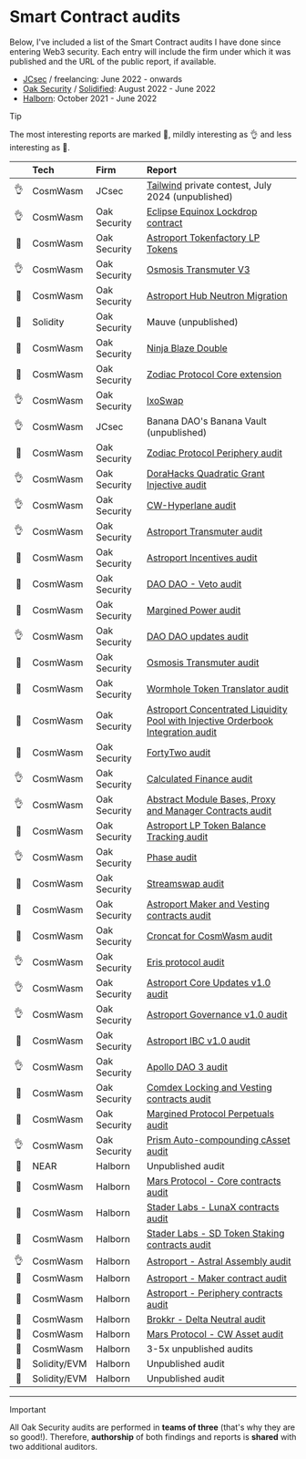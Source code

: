 # Smart Contract audits

Below, I've included a list of the Smart Contract audits I have done since entering Web3 security. Each entry will include the firm under which it was published and the URL of the public report, if available. 
* [JCsec](https://jcsec.io/) / freelancing: June 2022 - onwards
* [Oak Security](https://www.oaksecurity.io/) / [Solidified](https://www.solidified.io/): August 2022 - June 2022
* [Halborn](https://halborn.com/): October 2021 - June 2022

> [!TIP] 
> The most interesting reports are marked :gem:, mildly interesting as :ok_hand: and less interesting as :newspaper:. 

|  | Tech | Firm | Report |
| :---:         | :--- | :--- | :---   |
| :ok_hand: | CosmWasm | JCsec | [Tailwind](https://www.tailwind.zone/) private contest, July 2024 (unpublished) |
| :ok_hand: | CosmWasm | Oak Security | [Eclipse Equinox Lockdrop contract](https://github.com/oak-security/audit-reports/blob/main/Eclipse%20Fi/2024-07-30%20Audit%20Report%20-%20Eclipse%20Equinox%20Lockdrop%20Contract%20v1.0.pdf) |
| :newspaper: | CosmWasm | Oak Security | [Astroport Tokenfactory LP Tokens](https://github.com/oak-security/audit-reports/blob/main/Astroport/2024-07-02%20Audit%20Report%20-%20Astroport%20Tokenfactory%20LP%20Tokens%20v1.0.pdf) |
| :ok_hand: | CosmWasm | Oak Security | [Osmosis Transmuter V3](https://github.com/oak-security/audit-reports/blob/main/Osmosis%20Labs/2024-05-15%20Audit%20Report%20-%20Osmosis%20Transmuter%20v3%20v1.0.pdf) |
| :gem: | CosmWasm | Oak Security | [Astroport Hub Neutron Migration](https://github.com/oak-security/audit-reports/blob/main/Astroport/2024-05-22%20Audit%20Report%20-%20Astroport%20Hub%20Neutron%20Migration%20v1.0.pdf) |
| :newspaper: | Solidity | Oak Security | Mauve (unpublished) |
| :gem: | CosmWasm | Oak Security | [Ninja Blaze Double](https://github.com/oak-security/audit-reports/blob/main/Ninja%20Blaze/2024-05-06%20Audit%20Report%20-%20Ninja%20Blaze%20Double%20v1.0.pdf) |
| :newspaper: | CosmWasm | Oak Security | [Zodiac Protocol Core extension](https://github.com/oak-security/audit-reports/blob/main/Zodiac%20Protocol/2024-03-22%20Audit%20Report%20-%20Zodiac%20Protocol%20Core%20Extension%20v1.0.pdf) |
| :ok_hand: | CosmWasm | Oak Security | [IxoSwap](https://github.com/oak-security/audit-reports/blob/main/ixo/2024-03-15%20Audit%20Report%20-%20IxoSwap%20v1.0.pdf) |
| :ok_hand: | CosmWasm | JCsec | Banana DAO's Banana Vault (unpublished) |
| :gem: | CosmWasm | Oak Security | [Zodiac Protocol Periphery audit](https://github.com/oak-security/audit-reports/blob/main/Zodiac%20Protocol/2024-03-18%20Audit%20Report%20-%20Zodiac%20Protocol%20Periphery%20v1.0.pdf) |
| :ok_hand: | CosmWasm | Oak Security | [DoraHacks Quadratic Grant Injective audit](https://github.com/oak-security/audit-reports/blob/main/DoraHacks/2024-03-04%20Audit%20Report%20-%20DoraHacks%20Quadratic%20Grant%20Injective%20v1.0.pdf) |
| :ok_hand: | CosmWasm | Oak Security | [CW-Hyperlane audit](https://github.com/oak-security/audit-reports/blob/main/Hyperlane/2024-02-13%20Audit%20Report%20-%20cw-hyperlane%20v1.0.pdf) |
| :ok_hand: | CosmWasm | Oak Security | [Astroport Transmuter audit](https://github.com/oak-security/audit-reports/blob/master/Astroport/2024-01-30%20Audit%20Report%20-%20Astroport%20Transmuter%20Pool%20v1.0.pdf) |
| :gem: | CosmWasm | Oak Security | [Astroport Incentives audit](https://github.com/oak-security/audit-reports/blob/master/Astroport/2024-01-11%20Audit%20Report%20-%20Astroport%20Incentives%20v1.0.pdf) |
| :newspaper: | CosmWasm | Oak Security | [DAO DAO - Veto audit](https://github.com/oak-security/audit-reports/blob/master/DAO%20DAO/2024-01-10%20Audit%20Report%20-%20DAO%20DAO%20Veto%20v1.0.pdf) |
| :gem: | CosmWasm | Oak Security | [Margined Power audit](https://github.com/oak-security/audit-reports/blob/master/Margined%20Protocol/2023-10-25%20Audit%20Report%20-%20Margined%20Power%20v1.0.pdf) |
| :ok_hand: | CosmWasm | Oak Security | [DAO DAO updates audit](https://github.com/oak-security/audit-reports/blob/master/DAO%20DAO/2023-10-16%20Audit%20Report%20-%20DAO%20DAO%20Updates%20v1.0.pdf) |
| :newspaper: | CosmWasm | Oak Security | [Osmosis Transmuter audit](https://github.com/oak-security/audit-reports/blob/master/Osmosis%20Labs/2023-10-09%20Audit%20Report%20-%20Osmosis%20Transmuter%20v1.0.pdf) |
| :newspaper: | CosmWasm | Oak Security | [Wormhole Token Translator audit](https://github.com/oak-security/audit-reports/blob/master/Wormhole/2023-07-06%20Audit%20Report%20-%20Wormhole%20Token%20Translator%20v1.1.pdf) |
| :newspaper: | CosmWasm | Oak Security | [Astroport Concentrated Liquidity Pool with Injective Orderbook Integration audit](https://github.com/oak-security/audit-reports/blob/master/Astroport/2023-07-13%20Audit%20Report%20-%20Astroport%20Concentrated%20Liquidity%20Pool%20with%20Injective%20Orderbook%20Integration%20v1.0.pdf) |
| :gem: | CosmWasm | Oak Security | [FortyTwo audit](https://github.com/oak-security/audit-reports/blob/master/FortyTwo/2023-06-05%20Audit%20Report%20-%20FortyTwo%20v1.1.pdf) |
| :ok_hand: | CosmWasm | Oak Security | [Calculated Finance audit](https://github.com/oak-security/audit-reports/blob/master/Calculated%20Finance/2023-05-23%20Audit%20Report%20-%20Calculated%20Finance%20v1.1.pdf) |
| :ok_hand: | CosmWasm | Oak Security | [Abstract Module Bases, Proxy and Manager Contracts audit](https://github.com/oak-security/audit-reports/blob/master/Abstract/2023-05-09%20Audit%20Report%20-%20Abstract%20Module%20Bases%2C%20Proxy%20and%20Manager%20Contracts%20v1.0.pdf) |
| :newspaper: | CosmWasm | Oak Security | [Astroport LP Token Balance Tracking audit](https://github.com/oak-security/audit-reports/blob/master/Astroport/2023-04-27%20Audit%20Report%20-%20Astroport%20LP%20Token%20Balance%20Tracking%20v1.0.pdf) |
| :ok_hand: | CosmWasm | Oak Security | [Phase audit](https://github.com/oak-security/audit-reports/blob/master/Phase/2023-04-13%20Audit%20Report%20-%20Phase%20v1.0.pdf) |
| :gem: | CosmWasm | Oak Security | [Streamswap audit](https://github.com/oak-security/audit-reports/blob/master/Streamswap/2023-03-16%20Audit%20Report%20-%20Streamswap%20v1.1.pdf) |
| :newspaper: | CosmWasm | Oak Security | [Astroport Maker and Vesting contracts audit](https://github.com/oak-security/audit-reports/blob/master/Astroport/2023-04-04%20Audit%20Report%20-%20Astroport%20Maker%20and%20Vesting%20Contract%20Updates%20v1.0.pdf) |
| :gem: | CosmWasm | Oak Security | [Croncat for CosmWasm audit](https://github.com/oak-security/audit-reports/blob/master/CronCat/2023-03-14%20Audit%20Report%20-%20CronCat%20CosmWasm%20v1.0.pdf) |
| :ok_hand: | CosmWasm | Oak Security | [Eris protocol audit](https://github.com/oak-security/audit-reports/blob/master/Eris%20Protocol/2023-02-15%20Audit%20Report%20-%20Eris%20Protocol%20v1.0.pdf) |
| :ok_hand: | CosmWasm | Oak Security | [Astroport Core Updates v1.0 audit](https://github.com/oak-security/audit-reports/blob/master/Astroport/2023-02-10%20Audit%20Report%20-%20Astroport%20Core%20Updates%20v1.0.pdf) |
| :ok_hand: | CosmWasm | Oak Security | [Astroport Governance v1.0 audit](https://github.com/oak-security/audit-reports/blob/master/Astroport/2023-02-14%20Audit%20Report%20-%20Astroport%20Governance%20Updates%20v1.0.pdf) |
| :newspaper: | CosmWasm | Oak Security | [Astroport IBC v1.0 audit](https://github.com/oak-security/audit-reports/blob/master/Astroport/2023-02-14%20Audit%20Report%20-%20Astroport%20IBC%20v1.0.pdf) |
| :ok_hand: | CosmWasm | Oak Security | [Apollo DAO 3 audit](https://github.com/oak-security/audit-reports/blob/master/Apollo/2023-01-17%20Audit%20Report%20-%20Apollo%20DAO%203%20v1.0.pdf) |
| :gem: | CosmWasm | Oak Security | [Comdex Locking and Vesting contracts audit](https://github.com/oak-security/audit-reports/blob/master/Comdex/2022-10-28%20Audit%20Report%20-%20Comdex%20Locking%20and%20Vesting%20Contracts%20v1.0.pdf) |
| :gem: | CosmWasm | Oak Security | [Margined Protocol Perpetuals audit](https://github.com/oak-security/audit-reports/blob/master/Margined%20Protocol/2022-10-28%20Audit%20Report%20-%20Margined%20Protocol%20Perpetuals%20v1.0.pdf) |
| :ok_hand: | CosmWasm | Oak Security | [Prism Auto-compounding cAsset audit](https://github.com/oak-security/audit-reports/blob/master/Prism/2022-11-04%20Audit%20Report%20-%20Prism%20Auto%20Compounding%20cAsset%20v1.0.pdf) |
| :newspaper: | NEAR | Halborn | Unpublished audit |
| :gem: | CosmWasm | Halborn | [Mars Protocol - Core contracts audit](https://github.com/HalbornSecurity/PublicReports/blob/master/CosmWasm%20Smart%20Contract%20Audits/Mars_Protocol_Core_Contracts_CosmWasm_Smart_Contract_Security_Audit_Report_Halborn_Final.pdf) |
| :newspaper: | CosmWasm | Halborn | [Stader Labs - LunaX contracts audit](https://github.com/HalbornSecurity/PublicReports/blob/master/CosmWasm%20Smart%20Contract%20Audits/Stader_Labs_LunaX_Contrracts_CosmWasm_Smart_Contract_Security_Audit_Report_Halborn_Final.pdf) |
| :newspaper: | CosmWasm | Halborn | [Stader Labs - SD Token Staking contracts audit](https://github.com/HalbornSecurity/PublicReports/blob/master/CosmWasm%20Smart%20Contract%20Audits/Stader_Labs_SD_Token_Staking_Contracts_CosmWasm_Smart_Contract_Security_Audit_Report_Halborn_Final.pdf) |
| :ok_hand: | CosmWasm | Halborn | [Astroport - Astral Assembly audit](https://github.com/HalbornSecurity/PublicReports/blob/master/CosmWasm%20Smart%20Contract%20Audits/Astroport_fi_Astral_Assembly_CosmWasm_Smart_Contract_Security_Audit_Report_Halborn_Final.pdf) |
| :newspaper: | CosmWasm | Halborn | [Astroport - Maker contract audit](https://github.com/HalbornSecurity/PublicReports/blob/master/CosmWasm%20Smart%20Contract%20Audits/Astroport_fi_Maker_Contract_CosmWasm_Smart_Contract_Security_Audit_Report_Halborn_Final.pdf) |
| :gem: | CosmWasm | Halborn | [Astroport - Periphery contracts audit](https://github.com/HalbornSecurity/PublicReports/blob/master/CosmWasm%20Smart%20Contract%20Audits/Astroport_fi_Periphery_Contracts_CosmWasm_Smart_Contract_Security_Audit_Report_Halborn_Final.pdf) |
| :newspaper: | CosmWasm | Halborn | [Brokkr - Delta Neutral audit](https://github.com/HalbornSecurity/PublicReports/blob/master/CosmWasm%20Smart%20Contract%20Audits/Brokkr_Protocol_Delta_Neutral_CosmWasm_Smart_Contract_Security_Audit_Report_Halborn_Final.pdf) |
| :newspaper: | CosmWasm | Halborn | [Mars Protocol - CW Asset audit](https://github.com/HalbornSecurity/PublicReports/blob/master/CosmWasm%20Smart%20Contract%20Audits/Mars_CW_Asset_CosmWasm_Smart_Contract_Security_Audit_Report_Halborn_Final.pdf) |
| :newspaper: | CosmWasm | Halborn | 3-5x unpublished audits |
| :newspaper: | Solidity/EVM | Halborn | Unpublished audit |
| :newspaper: | Solidity/EVM | Halborn | Unpublished audit |

---

> [!IMPORTANT] 
> All Oak Security audits are performed in **teams of three** (that's why they are so good!). Therefore, **authorship** of both findings and reports is **shared** with two additional auditors.

